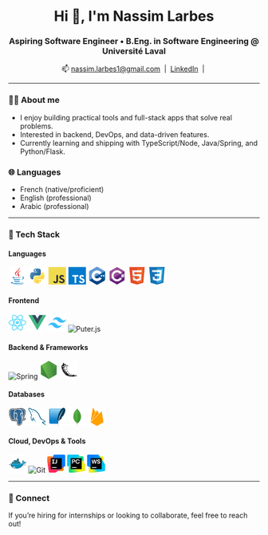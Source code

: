 <h1 align="center">Hi 👋, I'm Nassim Larbes</h1>
<h3 align="center">Aspiring Software Engineer • B.Eng. in Software Engineering @ Université Laval</h3>

<p align="center">
  📫 <a href="mailto:nassim.larbes1@gmail.com">nassim.larbes1@gmail.com</a> &nbsp;|&nbsp;
  <a href="https://www.linkedin.com/in/nassim-larbes-a71a14213/" target="_blank">LinkedIn</a> &nbsp;|&nbsp;
</p>

---

### 👩‍💻 About me
- I enjoy building practical tools and full-stack apps that solve real problems.
- Interested in backend, DevOps, and data-driven features.
- Currently learning and shipping with TypeScript/Node, Java/Spring, and Python/Flask.

### 🌐 Languages
- French (native/proficient)
- English (professional)
- Arabic (professional)

---

### 🧰 Tech Stack

#### Languages
<p>
  <img src="https://raw.githubusercontent.com/devicons/devicon/master/icons/java/java-original.svg" width="36" height="36" alt="Java"/>
  <img src="https://raw.githubusercontent.com/devicons/devicon/master/icons/python/python-original.svg" width="36" height="36" alt="Python"/>
  <img src="https://raw.githubusercontent.com/devicons/devicon/master/icons/javascript/javascript-original.svg" width="36" height="36" alt="JavaScript"/>
  <img src="https://raw.githubusercontent.com/devicons/devicon/master/icons/typescript/typescript-original.svg" width="36" height="36" alt="TypeScript"/>
  <img src="https://raw.githubusercontent.com/devicons/devicon/master/icons/cplusplus/cplusplus-original.svg" width="36" height="36" alt="C++"/>
  <img src="https://raw.githubusercontent.com/devicons/devicon/master/icons/csharp/csharp-original.svg" width="36" height="36" alt="C#"/>
  <img src="https://raw.githubusercontent.com/devicons/devicon/master/icons/html5/html5-original.svg" width="36" height="36" alt="HTML5"/>
  <img src="https://raw.githubusercontent.com/devicons/devicon/master/icons/css3/css3-original.svg" width="36" height="36" alt="CSS3"/>
</p>

#### Frontend
<p>
  <img src="https://raw.githubusercontent.com/devicons/devicon/master/icons/react/react-original.svg" width="36" height="36" alt="React"/>
  <img src="https://raw.githubusercontent.com/devicons/devicon/master/icons/vuejs/vuejs-original.svg" width="36" height="36" alt="Vue.js"/>
  <img src="https://raw.githubusercontent.com/devicons/devicon/master/icons/tailwindcss/tailwindcss-plain.svg" width="36" height="36" alt="TailwindCSS"/>
  <img src="https://img.shields.io/badge/Puter.js-%20-white.svg?logo=data:image/svg+xml;base64,PHN2ZyB3aWR0aD0iMTIwIiBoZWlnaHQ9IjEyMCIgdmlld0JveD0iMCAwIDEyMCAxMjAiIHhtbG5zPSJodHRwOi8vd3d3LnczLm9yZy8yMDAwL3N2ZyI+PHJlY3Qgd2lkdGg9IjEyMCIgaGVpZ2h0PSIxMjAiIGZpbGw9IiMyMTIxMjEiIHJ4PSIyMCIvPjx0ZXh0IHg9IjYwIiB5PSI2OCIgZmlsbD0iI2ZmZiIgZm9udC1zaXplPSI0MCIgdGV4dC1hbmNob3I9Im1pZGRsZSI+UjwvdGV4dD48L3N2Zz4=" alt="Puter.js" title="Puter JS" height="24"/>
</p>

#### Backend & Frameworks
<p>
  <img src="https://www.vectorlogo.zone/logos/springio/springio-icon.svg" width="36" height="36" alt="Spring"/>
  <img src="https://raw.githubusercontent.com/devicons/devicon/master/icons/nodejs/nodejs-original.svg" width="36" height="36" alt="Node.js"/>
  <img src="https://raw.githubusercontent.com/devicons/devicon/master/icons/flask/flask-original.svg" width="36" height="36" alt="Flask"/>
</p>

#### Databases
<p>
  <img src="https://raw.githubusercontent.com/devicons/devicon/master/icons/postgresql/postgresql-original.svg" width="36" height="36" alt="PostgreSQL"/>
  <img src="https://raw.githubusercontent.com/devicons/devicon/master/icons/mysql/mysql-original.svg" width="36" height="36" alt="MySQL"/>
  <img src="https://raw.githubusercontent.com/devicons/devicon/master/icons/sqlite/sqlite-original.svg" width="36" height="36" alt="SQLite"/>
  <img src="https://raw.githubusercontent.com/devicons/devicon/master/icons/mongodb/mongodb-original.svg" width="36" height="36" alt="MongoDB"/>
  <img src="https://raw.githubusercontent.com/devicons/devicon/master/icons/firebase/firebase-plain.svg" width="36" height="36" alt="Firebase (Firestore, Auth, Storage)"/>
</p>

#### Cloud, DevOps & Tools
<p>
  <img src="https://raw.githubusercontent.com/devicons/devicon/master/icons/docker/docker-original.svg" width="36" height="36" alt="Docker"/>
  <img src="https://www.vectorlogo.zone/logos/git-scm/git-scm-icon.svg" width="36" height="36" alt="Git"/>
  <img src="https://raw.githubusercontent.com/devicons/devicon/master/icons/intellij/intellij-original.svg" width="36" height="36" alt="IntelliJ IDEA"/>
  <img src="https://raw.githubusercontent.com/devicons/devicon/master/icons/pycharm/pycharm-original.svg" width="36" height="36" alt="PyCharm"/>
  <img src="https://raw.githubusercontent.com/devicons/devicon/master/icons/webstorm/webstorm-original.svg" width="36" height="36" alt="WebStorm"/>
</p>


---

### 🤝 Connect
If you’re hiring for internships or looking to collaborate, feel free to reach out!
